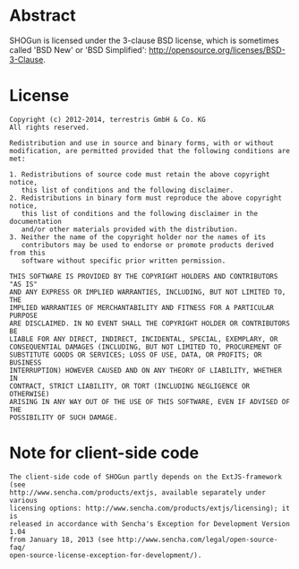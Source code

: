 # Abstract

SHOGun is licensed under the 3-clause BSD license, which is sometimes called 
'BSD New' or 'BSD Simplified': http://opensource.org/licenses/BSD-3-Clause.

# License

    Copyright (c) 2012-2014, terrestris GmbH & Co. KG
    All rights reserved.

    Redistribution and use in source and binary forms, with or without
    modification, are permitted provided that the following conditions are met:

    1. Redistributions of source code must retain the above copyright notice,
       this list of conditions and the following disclaimer.
    2. Redistributions in binary form must reproduce the above copyright notice,
       this list of conditions and the following disclaimer in the documentation
       and/or other materials provided with the distribution.
    3. Neither the name of the copyright holder nor the names of its 
       contributors may be used to endorse or promote products derived from this
       software without specific prior written permission.

    THIS SOFTWARE IS PROVIDED BY THE COPYRIGHT HOLDERS AND CONTRIBUTORS "AS IS"
    AND ANY EXPRESS OR IMPLIED WARRANTIES, INCLUDING, BUT NOT LIMITED TO, THE
    IMPLIED WARRANTIES OF MERCHANTABILITY AND FITNESS FOR A PARTICULAR PURPOSE
    ARE DISCLAIMED. IN NO EVENT SHALL THE COPYRIGHT HOLDER OR CONTRIBUTORS BE
    LIABLE FOR ANY DIRECT, INDIRECT, INCIDENTAL, SPECIAL, EXEMPLARY, OR
    CONSEQUENTIAL DAMAGES (INCLUDING, BUT NOT LIMITED TO, PROCUREMENT OF
    SUBSTITUTE GOODS OR SERVICES; LOSS OF USE, DATA, OR PROFITS; OR BUSINESS
    INTERRUPTION) HOWEVER CAUSED AND ON ANY THEORY OF LIABILITY, WHETHER IN
    CONTRACT, STRICT LIABILITY, OR TORT (INCLUDING NEGLIGENCE OR OTHERWISE)
    ARISING IN ANY WAY OUT OF THE USE OF THIS SOFTWARE, EVEN IF ADVISED OF THE
    POSSIBILITY OF SUCH DAMAGE.

# Note for client-side code

    The client-side code of SHOGun partly depends on the ExtJS-framework (see
    http://www.sencha.com/products/extjs, available separately under various
    licensing options: http://www.sencha.com/products/extjs/licensing); it is
    released in accordance with Sencha's Exception for Development Version 1.04
    from January 18, 2013 (see http://www.sencha.com/legal/open-source-faq/
    open-source-license-exception-for-development/).




